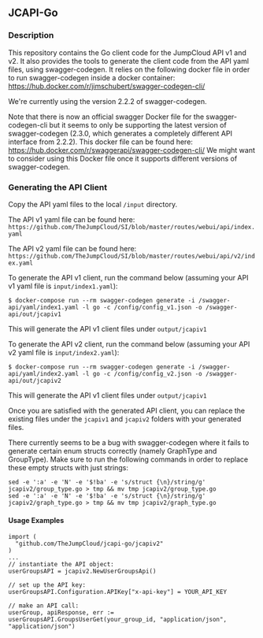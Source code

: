 ## JCAPI-Go

### Description ###

This repository contains the Go client code for the JumpCloud API v1 and v2.
It also provides the tools to generate the client code from the API yaml files, using swagger-codegen.
It relies on the following docker file in order to run swagger-codegen inside a docker container:
https://hub.docker.com/r/jimschubert/swagger-codegen-cli/

We're currently using the version 2.2.2 of swagger-codegen.

Note that there is now an official swagger Docker file for the swagger-codegen-cli but it seems to only be supporting the latest version of swagger-codegen (2.3.0, which generates a completely different API interface from 2.2.2).
This docker file can be found here: https://hub.docker.com/r/swaggerapi/swagger-codegen-cli/
We might want to consider using this Docker file once it supports different versions of swagger-codegen.

### Generating the API Client

Copy the API yaml files to the local `/input` directory.

The API v1 yaml file can be found here: `https://github.com/TheJumpCloud/SI/blob/master/routes/webui/api/index.yaml`

The API v2 yaml file can be found here: `https://github.com/TheJumpCloud/SI/blob/master/routes/webui/api/v2/index.yaml`

To generate the API v1 client, run the command below (assuming your API v1 yaml file is `input/index1.yaml`):  

```
$ docker-compose run --rm swagger-codegen generate -i /swagger-api/yaml/index1.yaml -l go -c /config/config_v1.json -o /swagger-api/out/jcapiv1
```
This will generate the API v1 client files under `output/jcapiv1`

To generate the API v2 client, run the command below (assuming your API v2 yaml file is `input/index2.yaml`):  

```
$ docker-compose run --rm swagger-codegen generate -i /swagger-api/yaml/index2.yaml -l go -c /config/config_v2.json -o /swagger-api/out/jcapiv2
```
This will generate the API v1 client files under `output/jcapiv1`

Once you are satisfied with the generated API client, you can replace the existing files under the `jcapiv1` and `jcapiv2` folders with your generated files.

There currently seems to be a bug with swagger-codegen where it fails to generate certain enum structs correctly (namely GraphType and GroupType). Make sure to run the following commands in order to replace these empty structs with just strings:
```
sed -e ':a' -e 'N' -e '$!ba' -e 's/struct {\n}/string/g' jcapiv2/group_type.go > tmp && mv tmp jcapiv2/group_type.go
sed -e ':a' -e 'N' -e '$!ba' -e 's/struct {\n}/string/g' jcapiv2/graph_type.go > tmp && mv tmp jcapiv2/graph_type.go
```

#### Usage Examples

```
import (
  "github.com/TheJumpCloud/jcapi-go/jcapiv2"
)
...
// instantiate the API object:
userGroupsAPI = jcapiv2.NewUserGroupsApi()

// set up the API key:
userGroupsAPI.Configuration.APIKey["x-api-key"] = YOUR_API_KEY

// make an API call:
userGroup, apiResponse, err := userGroupsAPI.GroupsUserGet(your_group_id, "application/json", "application/json")
```
